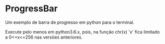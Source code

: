 # ProgressBar
Um exemplo de barra de progresso em python para o terminal. 

Execute pelo menos em python3.6.x, pois, na função chr(x) 
'x' fica limitado a 0<=x<=256 nas versões anteriores.
